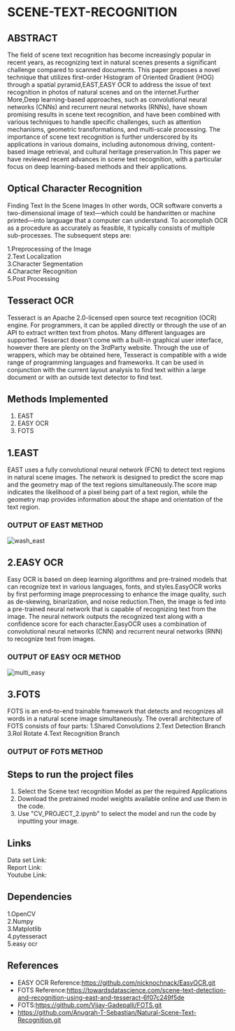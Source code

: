 # SCENE-TEXT-RECOGNITION
## ABSTRACT
 The field of scene text recognition has become increasingly popular in recent years, as recognizing text in natural scenes presents a significant challenge compared to scanned documents. This paper proposes a novel technique that utilizes first-order Histogram of Oriented Gradient (HOG) through a spatial pyramid,EAST,EASY OCR to address the issue of text recognition in photos of natural scenes and on the internet.Further More,Deep learning-based approaches, such as convolutional neural networks (CNNs) and recurrent neural networks (RNNs), have shown promising results in scene text recognition, and have been combined with various techniques to handle specific challenges, such as attention mechanisms, geometric transformations, and multi-scale processing. The importance of scene text recognition is further underscored by its applications in various domains, including autonomous driving, content-based image retrieval, and cultural heritage preservation.In This paper we have reviewed recent advances in scene text recognition, with a particular focus on deep learning-based methods and their applications.
## Optical Character Recognition
Finding Text In the Scene Images
In other words, OCR software converts a two-dimensional image of text—which could be handwritten or machine printed—into language that a computer can understand. To accomplish OCR as a procedure as accurately as feasible, it typically consists of multiple sub-processes. The subsequent steps are:

1.Preprocessing of the Image  
2.Text Localization  
3.Character Segmentation  
4.Character Recognition  
5.Post Processing  

## Tesseract OCR
Tesseract is an Apache 2.0-licensed open source text recognition (OCR) engine. For programmers, it can be applied directly or through the use of an API to extract written text from photos. Many different languages are supported. Tesseract doesn't come with a built-in graphical user interface, however there are plenty on the 3rdParty website. Through the use of wrappers, which may be obtained here, Tesseract is compatible with a wide range of programming languages and frameworks. It can be used in conjunction with the current layout analysis to find text within a large document or with an outside text detector to find text.

## Methods Implemented
1. EAST
2. EASY OCR
3. FOTS

## 1.EAST
EAST uses a fully convolutional neural network (FCN) to detect text regions in natural scene images. The network is designed to predict the score map and the geometry map of the text regions simultaneously.The score map indicates the likelihood of a pixel being part of a text region, while the geometry map provides information about the shape and orientation of the text region.
### OUTPUT OF EAST METHOD
![wash_east](https://github.com/vamsi8106/SCENE-TEXT-RECOGNITION/assets/99885183/cda692c6-a498-4551-a3b1-14ccd0edda99)

## 2.EASY OCR
Easy OCR is based on deep learning algorithms and pre-trained models that can recognize text in various languages, fonts, and styles.EasyOCR works by first performing image preprocessing to enhance the image quality, such as de-skewing, binarization, and noise reduction.Then, the image is fed into a pre-trained neural network that is capable of recognizing text from the image. The neural network outputs the recognized text along with a confidence score for each character.EasyOCR uses a combination of convolutional neural networks (CNN) and recurrent neural networks (RNN) to recognize text from images.
### OUTPUT OF EASY OCR METHOD
![multi_easy](https://github.com/vamsi8106/SCENE-TEXT-RECOGNITION/assets/99885183/12db4906-f2a9-4f01-bd71-2336dd7ec6c0)

## 3.FOTS
FOTS is an end-to-end trainable framework that detects and recognizes all words in a natural scene image simultaneously. The overall architecture of FOTS consists of four parts:
1.Shared Convolutions
2.Text Detection Branch
3.RoI Rotate
4.Text Recognition Branch
### OUTPUT OF FOTS METHOD

## Steps to run the project files
1. Select the Scene text recognition Model as per the required Applications
2. Download the pretrained model weights available online and use them in the code.
3. Use "CV_PROJECT_2.ipynb" to select the model and run the code by inputting your image.
## Links
Data set Link:  
Report Link:  
Youtube Link:

## Dependencies
1.OpenCV  
2.Numpy  
3.Matplotlib  
4.pytesseract  
5.easy ocr  
## References
- EASY OCR Reference:https://github.com/nicknochnack/EasyOCR.git
- FOTS Reference:https://towardsdatascience.com/scene-text-detection-and-recognition-using-east-and-tesseract-6f07c249f5de
- FOTS:https://github.com/Vijay-Gadepalli/FOTS.git
- https://github.com/Anugrah-T-Sebastian/Natural-Scene-Text-Recognition.git
